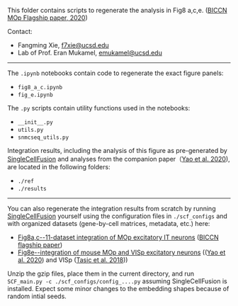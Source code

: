 This folder contains scripts to regenerate the analysis in Fig8 a,c,e. ([BICCN MOp Flagship paper, 2020]())

Contact:
- Fangming Xie, f7xie@ucsd.edu
- Lab of Prof. Eran Mukamel, emukamel@ucsd.edu

---
The ```.ipynb``` notebooks contain code to regenerate the exact figure panels:
- ```fig8_a_c.ipynb```
- ```fig_e.ipynb```

The ```.py``` scripts contain utility functions used in the notebooks:
- ```__init__.py```
- ```utils.py```
- ```snmcseq_utils.py```

Integration results, including the analysis of this figure as pre-generated by [SingleCellFusion](https://github.com/mukamel-lab/SingleCellFusion) and analyses from the companion paper（[Yao et al. 2020](https://www.biorxiv.org/content/10.1101/2020.02.29.970558v2)), are located in the following folders:
- ```./ref```
- ```./results```

---
You can also regenerate the integration results from scratch by running [SingleCellFusion](https://github.com/mukamel-lab/SingleCellFusion) yourself using the configuration files in ```./scf_configs``` and with organized datasets (gene-by-cell matrices, metadata, etc.) here: 
- [Fig8a,c--11-dataset integration of MOp excitatory IT neurons]() ([BICCN flagship paper]()) 
- [Fig8e--integration of mouse MOp and VISp excitatory neurons]() (([Yao et al. 2020](https://www.biorxiv.org/content/10.1101/2020.02.29.970558v2)) and VISp ([Tasic et al. 2018](https://www.nature.com/articles/s41586-018-0654-5)))

Unzip the gzip files, place them in the current directory, and run ```SCF_main.py -c ./scf_configs/config_....py``` assuming SingleCellFusion is installed. Expect some minor changes to the embedding shapes because of random intial seeds.
 





